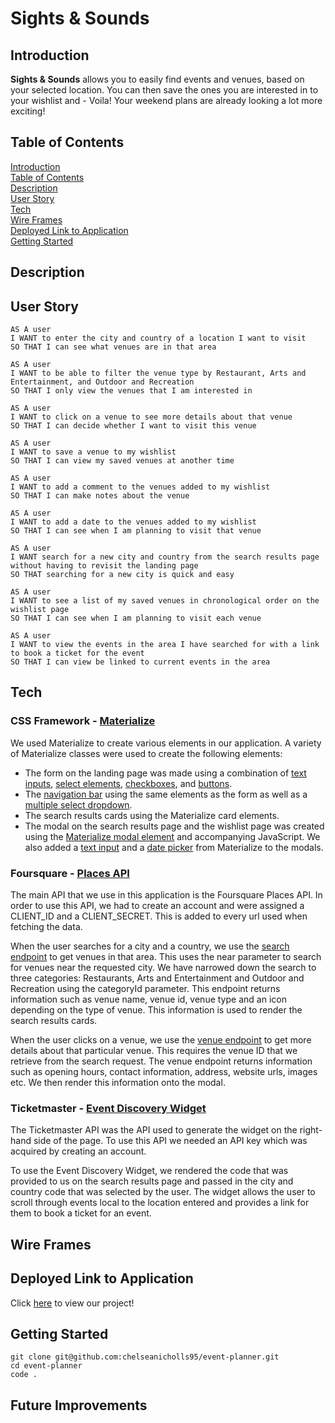 # Sights & Sounds

## Introduction

**Sights & Sounds** allows you to easily find events and venues, based on your selected location. You can then save the ones you are interested in to your wishlist and - Voila! Your weekend plans are already looking a lot more exciting!

## Table of Contents

[Introduction](#introduction)  
 [Table of Contents](#table-of-contents)  
 [Description](#description)  
 [User Story](#user-story)  
 [Tech](#tech)  
 [Wire Frames](#wire-frames)  
 [Deployed Link to Application](#deployed-link-to-application)  
 [Getting Started](#getting-started)

## Description

## User Story

```
AS A user
I WANT to enter the city and country of a location I want to visit
SO THAT I can see what venues are in that area

AS A user
I WANT to be able to filter the venue type by Restaurant, Arts and Entertainment, and Outdoor and Recreation
SO THAT I only view the venues that I am interested in

AS A user
I WANT to click on a venue to see more details about that venue
SO THAT I can decide whether I want to visit this venue

AS A user
I WANT to save a venue to my wishlist
SO THAT I can view my saved venues at another time

AS A user
I WANT to add a comment to the venues added to my wishlist
SO THAT I can make notes about the venue

AS A user
I WANT to add a date to the venues added to my wishlist
SO THAT I can see when I am planning to visit that venue

AS A user
I WANT search for a new city and country from the search results page without having to revisit the landing page
SO THAT searching for a new city is quick and easy

AS A user
I WANT to see a list of my saved venues in chronological order on the wishlist page
SO THAT I can see when I am planning to visit each venue

AS A user
I WANT to view the events in the area I have searched for with a link to book a ticket for the event
SO THAT I can view be linked to current events in the area
```

## Tech

### CSS Framework - [Materialize](https://materializecss.com/)

We used Materialize to create various elements in our application. A variety of Materialize classes were used to create the following elements:

- The form on the landing page was made using a combination of [text inputs](https://materializecss.com/text-inputs.html), [select elements](https://materializecss.com/select.html), [checkboxes](https://materializecss.com/checkboxes.html), and [buttons](https://materializecss.com/buttons.html).
- The [navigation bar](https://materializecss.com/navbar.html) using the same elements as the form as well as a [multiple select dropdown](https://materializecss.com/select.html).
- The search results cards using the Materialize card elements.
- The modal on the search results page and the wishlist page was created using the [Materialize modal element](https://materializecss.com/modals.html) and accompanying JavaScript. We also added a [text input](https://materializecss.com/text-inputs.html) and a [date picker](https://materializecss.com/pickers.html) from Materialize to the modals.

### Foursquare - [Places API](https://developer.foursquare.com/docs/places-api/)

The main API that we use in this application is the Foursquare Places API. In order to use this API, we had to create an account and were assigned a CLIENT_ID and a CLIENT_SECRET. This is added to every url used when fetching the data.

When the user searches for a city and a country, we use the [search endpoint](https://developer.foursquare.com/docs/venues/search) to get venues in that area. This uses the near parameter to search for venues near the requested city. We have narrowed down the search to three categories: Restaurants, Arts and Entertainment and Outdoor and Recreation using the categoryId parameter. This endpoint returns information such as venue name, venue id, venue type and an icon depending on the type of venue. This information is used to render the search results cards.

When the user clicks on a venue, we use the [venue endpoint](https://developer.foursquare.com/docs/api-reference/venues/details) to get more details about that particular venue. This requires the venue ID that we retrieve from the search request. The venue endpoint returns information such as opening hours, contact information, address, website urls, images etc. We then render this information onto the modal.

### Ticketmaster - [Event Discovery Widget](https://developer.ticketmaster.com/products-and-docs/widgets/event-discovery/)

The Ticketmaster API was the API used to generate the widget on the right-hand side of the page. To use this API we needed an API key which was acquired by creating an account.

To use the Event Discovery Widget, we rendered the code that was provided to us on the search results page and passed in the city and country code that was selected by the user. The widget allows the user to scroll through events local to the location entered and provides a link for them to book a ticket for an event.

## Wire Frames

## Deployed Link to Application

Click [here](https://chelseanicholls95.github.io/event-planner/) to view our project!

## Getting Started

```
git clone git@github.com:chelseanicholls95/event-planner.git
cd event-planner
code .
```

## Future Improvements
